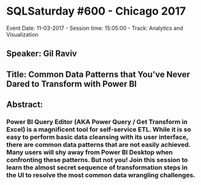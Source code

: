 # SQLSaturday #600 - Chicago 2017
Event Date: 11-03-2017 - Session time: 15:05:00 - Track: Analytics and Visualization
## Speaker: Gil Raviv
## Title: Common Data Patterns that You've Never Dared to Transform with Power BI
## Abstract:
### Power BI Query Editor (AKA Power Query / Get  Transform in Excel) is a magnificent tool for self-service ETL. While it is so easy to perform basic data cleansing with its user interface, there are common data patterns that are not easily achieved. Many users will shy away from Power BI Desktop when confronting these patterns. But not you! Join this session to learn the almost secret sequence of transformation steps in the UI to resolve the most common data wrangling challenges.

